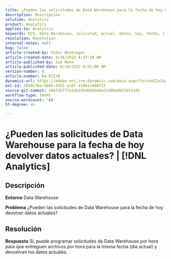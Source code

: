 ```yaml
---
title: ¿Pueden las solicitudes de Data Warehouse para la fecha de hoy devolver datos actuales? | [!DNL Analytics]
description: Descripción
solution: Analytics
product: Analytics
applies-to: Analytics
keywords: KCS, Data Warehouse, solicitud, actual, datos, hoy, fecha, [!DNL Analytics]
resolution: Resolution
internal-notes: null
bug: false
article-created-by: Vidur Bhatnagar
article-created-date: 4/26/2022 4:27:19 AM
article-published-by: Jim Menn
article-published-date: 8/19/2022 8:51:00 AM
version-number: 6
article-number: KA-07230
dynamics-url: https://adobe-ent.crm.dynamics.com/main.aspx?forceUCI=1&pagetype=entityrecord&etn=knowledgearticle&id=2f170927-19c5-ec11-a7b6-0022480a1004
exl-id: 3930c7ba-5b85-4252-ac6f-41961c088f22
source-git-commit: 1067d3777e1d2d3b4b92bd4a2530be0625951d2b
workflow-type: tm+mt
source-wordcount: '68'
ht-degree: 4%

---
```


# ¿Pueden las solicitudes de Data Warehouse para la fecha de hoy devolver datos actuales? | [!DNL Analytics]

## Descripción


<b>Entorno</b>
Data Warehouse

<b>Problema</b>
¿Pueden las solicitudes de Data Warehouse para la fecha de hoy devolver datos actuales?


## Resolución


<b>Respuesta</b>
Sí, puede programar solicitudes de Data Warehouse por hora para que entreguen archivos por hora para la misma fecha (día actual) y devuelvan los datos actuales.

